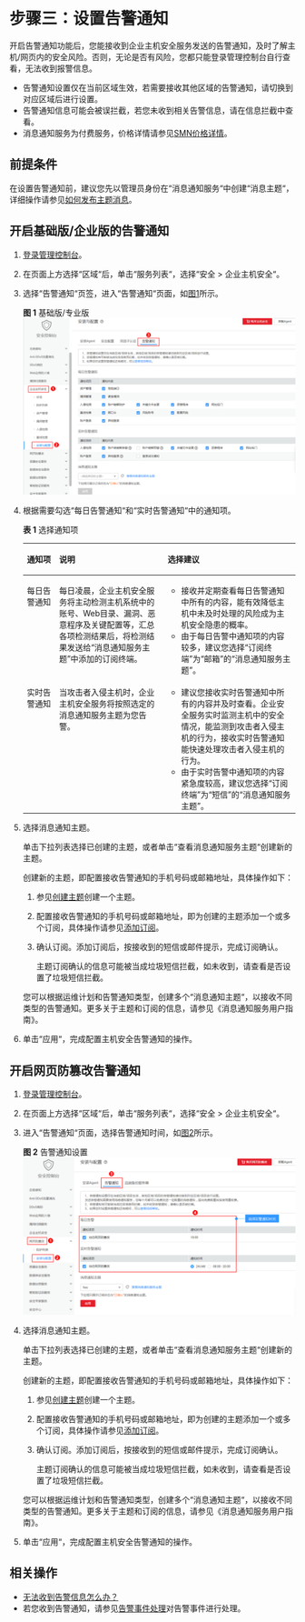 # 步骤三：设置告警通知<a name="hss_01_0241"></a>

开启告警通知功能后，您能接收到企业主机安全服务发送的告警通知，及时了解主机/网页内的安全风险。否则，无论是否有风险，您都只能登录管理控制台自行查看，无法收到报警信息。

-   告警通知设置仅在当前区域生效，若需要接收其他区域的告警通知，请切换到对应区域后进行设置。
-   告警通知信息可能会被误拦截，若您未收到相关告警信息，请在信息拦截中查看。
-   消息通知服务为付费服务，价格详情请参见[SMN价格详情](https://www.huaweicloud.com/pricing.html?tab=detail#/smn)。

## 前提条件<a name="section431018595474"></a>

在设置告警通知前，建议您先以管理员身份在“消息通知服务“中创建“消息主题“，详细操作请参见[如何发布主题消息](https://support.huaweicloud.com/qs-smn/smn_ug_0004.html)。

## 开启基础版/企业版的告警通知<a name="section93317297270"></a>

1.  [登录管理控制台](https://console.huaweicloud.com)。
2.  在页面上方选择“区域“后，单击“服务列表“，选择“安全  \>  企业主机安全“。
3.  选择“告警通知“页签，进入“告警通知“页面，如[图1](#fig119271425163613)所示。

    **图 1**  基础版/专业版<a name="fig119271425163613"></a>  
    ![](figures/基础版-专业版.png "基础版-专业版")

4.  根据需要勾选“每日告警通知“和“实时告警通知“中的通知项。

    **表 1**  选择通知项

    <a name="table1843575674411"></a>
    <table><thead align="left"><tr id="row84362568442"><th class="cellrowborder" valign="top" width="11.790000000000001%" id="mcps1.2.4.1.1"><p id="p10436115614411"><a name="p10436115614411"></a><a name="p10436115614411"></a>通知项</p>
    </th>
    <th class="cellrowborder" valign="top" width="39.83%" id="mcps1.2.4.1.2"><p id="p543645612448"><a name="p543645612448"></a><a name="p543645612448"></a>说明</p>
    </th>
    <th class="cellrowborder" valign="top" width="48.38%" id="mcps1.2.4.1.3"><p id="p12782147134519"><a name="p12782147134519"></a><a name="p12782147134519"></a>选择建议</p>
    </th>
    </tr>
    </thead>
    <tbody><tr id="row1343605617448"><td class="cellrowborder" valign="top" width="11.790000000000001%" headers="mcps1.2.4.1.1 "><p id="p3436125614417"><a name="p3436125614417"></a><a name="p3436125614417"></a>每日告警通知</p>
    </td>
    <td class="cellrowborder" valign="top" width="39.83%" headers="mcps1.2.4.1.2 "><p id="p1321351114453"><a name="p1321351114453"></a><a name="p1321351114453"></a>每日凌晨，企业主机安全服务将主动检测主机系统中的账号、Web目录、漏洞、恶意程序及关键配置等，汇总各项检测结果后，将检测结果发送给<span class="parmname" id="parmname185845254415"><a name="parmname185845254415"></a><a name="parmname185845254415"></a>“消息通知服务主题”</span>中添加的订阅终端。</p>
    </td>
    <td class="cellrowborder" valign="top" width="48.38%" headers="mcps1.2.4.1.3 "><a name="ul1221311120454"></a><a name="ul1221311120454"></a><ul id="ul1221311120454"><li>接收并定期查看每日告警通知中所有的内容，能有效降低主机中未及时处理的风险成为主机安全隐患的概率。</li><li>由于每日告警中通知项的内容较多，建议您选择<span class="parmname" id="parmname2583523441"><a name="parmname2583523441"></a><a name="parmname2583523441"></a>“订阅终端”</span>为<span class="parmvalue" id="parmvalue459852174414"><a name="parmvalue459852174414"></a><a name="parmvalue459852174414"></a>“邮箱”</span>的<span class="uicontrol" id="uicontrol1559165214443"><a name="uicontrol1559165214443"></a><a name="uicontrol1559165214443"></a>“消息通知服务主题”</span>。</li></ul>
    </td>
    </tr>
    <tr id="row243625616448"><td class="cellrowborder" valign="top" width="11.790000000000001%" headers="mcps1.2.4.1.1 "><p id="p1243618567448"><a name="p1243618567448"></a><a name="p1243618567448"></a>实时告警通知</p>
    </td>
    <td class="cellrowborder" valign="top" width="39.83%" headers="mcps1.2.4.1.2 "><p id="p759452194414"><a name="p759452194414"></a><a name="p759452194414"></a>当攻击者入侵主机时，企业主机安全服务将按照选定的消息通知服务主题为您告警。</p>
    </td>
    <td class="cellrowborder" valign="top" width="48.38%" headers="mcps1.2.4.1.3 "><a name="ul14344175017487"></a><a name="ul14344175017487"></a><ul id="ul14344175017487"><li>建议您接收实时告警通知中所有的内容并及时查看。企业安全服务实时监测主机中的安全情况，能监测到攻击者入侵主机的行为，接收实时告警通知能快速处理攻击者入侵主机的行为。</li><li>由于实时告警中通知项的内容紧急度较高，建议您选择<span class="parmname" id="parmname14591952154415"><a name="parmname14591952154415"></a><a name="parmname14591952154415"></a>“订阅终端”</span>为<span class="parmvalue" id="parmvalue6595526444"><a name="parmvalue6595526444"></a><a name="parmvalue6595526444"></a>“短信”</span>的<span class="uicontrol" id="uicontrol2593522442"><a name="uicontrol2593522442"></a><a name="uicontrol2593522442"></a>“消息通知服务主题”</span>。</li></ul>
    </td>
    </tr>
    </tbody>
    </table>

5.  选择消息通知主题。

    单击下拉列表选择已创建的主题，或者单击“查看消息通知服务主题“创建新的主题。

    创建新的主题，即配置接收告警通知的手机号码或邮箱地址，具体操作如下：

    1.  参见[创建主题](https://support.huaweicloud.com/usermanual-smn/zh-cn_topic_0043961401.html)创建一个主题。
    2.  配置接收告警通知的手机号码或邮箱地址，即为创建的主题添加一个或多个订阅，具体操作请参见[添加订阅](https://support.huaweicloud.com/usermanual-smn/smn_ug_0008.html)。
    3.  确认订阅。添加订阅后，按接收到的短信或邮件提示，完成订阅确认。

        主题订阅确认的信息可能被当成垃圾短信拦截，如未收到，请查看是否设置了垃圾短信拦截。

    您可以根据运维计划和告警通知类型，创建多个“消息通知主题“，以接收不同类型的告警通知。更多关于主题和订阅的信息，请参见《消息通知服务用户指南》。

6.  单击“应用“，完成配置主机安全告警通知的操作。

## 开启网页防篡改告警通知<a name="section1195121292919"></a>

1.  [登录管理控制台](https://console.huaweicloud.com)。
2.  在页面上方选择“区域“后，单击“服务列表“，选择“安全  \>  企业主机安全“。
3.  进入“告警通知“页面，选择告警通知时间，如[图2](#fig15544929122911)所示。

    **图 2**  告警通知设置<a name="fig15544929122911"></a>  
    ![](figures/告警通知设置.png "告警通知设置")

4.  选择消息通知主题。

    单击下拉列表选择已创建的主题，或者单击“查看消息通知服务主题“创建新的主题。

    创建新的主题，即配置接收告警通知的手机号码或邮箱地址，具体操作如下：

    1.  参见[创建主题](https://support.huaweicloud.com/usermanual-smn/zh-cn_topic_0043961401.html)创建一个主题。
    2.  配置接收告警通知的手机号码或邮箱地址，即为创建的主题添加一个或多个订阅，具体操作请参见[添加订阅](https://support.huaweicloud.com/usermanual-smn/smn_ug_0008.html)。
    3.  确认订阅。添加订阅后，按接收到的短信或邮件提示，完成订阅确认。

        主题订阅确认的信息可能被当成垃圾短信拦截，如未收到，请查看是否设置了垃圾短信拦截。

    您可以根据运维计划和告警通知类型，创建多个“消息通知主题“，以接收不同类型的告警通知。更多关于主题和订阅的信息，请参见《消息通知服务用户指南》。

5.  单击“应用“，完成配置主机安全告警通知的操作。

## 相关操作<a name="section35924919574"></a>

-   [无法收到告警信息怎么办？](https://support.huaweicloud.com/hss_faq/hss_01_0249.html)
-   若您收到告警通知，请参见[告警事件处理](https://support.huaweicloud.com/bestpractice-hss/hss_06_0007.html)对告警事件进行处理。

